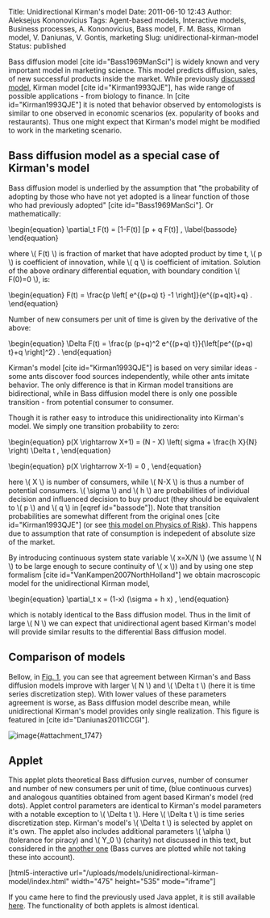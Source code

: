 Title: Unidirectional Kirman's model
Date: 2011-06-10 12:43
Author: Aleksejus Kononovicius
Tags: Agent-based models, Interactive models, Business processes, A. Kononovicius, Bass model, F. M. Bass, Kirman model, V. Daniunas, V. Gontis, marketing
Slug: unidirectional-kirman-model
Status: published

Bass diffusion model \[cite
id="Bass1969ManSci"\] is widely known and very important model in
marketing science. This model predicts diffusion, sales, of new
successful products inside the market. While previously [discussed
model](/kirman-ants "Kirman's ant colony model on Physics of Risk"),
Kirman model \[cite id="Kirman1993QJE"\], has wide range of possible
applications - from biology to finance. In \[cite id="Kirman1993QJE"\]
it is noted that behavior observed by entomologists is similar to one
observed in economic scenarios (ex. popularity of books and
restaurants). Thus one might expect that Kirman's model might be
modified to work in the marketing scenario.<!--more-->

Bass diffusion model as a special case of Kirman's model
--------------------------------------------------------

Bass diffusion model is underlied by the assumption that "the
probability of adopting by those who have not yet adopted is a linear
function of those who had previously adopted" \[cite
id="Bass1969ManSci"\]. Or mathematically:


\begin{equation}
 \partial\_t F(t) = \[1-F(t)\] \[p + q F(t)\] , \label{bassode}
\end{equation}


where \\\(  F(t) \\\) is fraction of market that have adopted product by
time t, \\\(  p \\\) is coefficient of innovation, while \\\(  q \\\) is
coefficient of imitation. Solution of the above ordinary differential
equation, with boundary condition \\\(  F(0)=0 \\\), is:


\begin{equation}
 F(t) = \frac{p \left\[ e^{(p+q) t} -1 \right\]}{e^{(p+q)t}+q} . 
\end{equation}


Number of new consumers per unit of time is given by the derivative of
the above:


\begin{equation}
 \Delta F(t) = \frac{p (p+q)^2 e^{(p+q) t}}{\left\[pe^{(p+q) t}+q \right\]^2} . 
\end{equation}


Kirman's model \[cite id="Kirman1993QJE"\] is based on very similar
ideas - some ants discover food sources independently, while other ants
imitate behavior. The only difference is that in Kirman model
transitions are bidirectional, while in Bass diffusion model there is
only one possible transition - from potential consumer to consumer.

Though it is rather easy to introduce this unidirectionality into
Kirman's model. We simply one transition probability to zero:


\begin{equation}
 p(X \rightarrow X+1) = (N - X) \left( sigma + \frac{h X}{N} \right) \Delta t , 
\end{equation}



\begin{equation}
 p(X \rightarrow X-1) = 0 , 
\end{equation}


here \\\(  X \\\) is number of consumers, while \\\(  N-X \\\) is thus a
number of potential consumers. \\\(  \sigma \\\) and \\\(  h \\\) are
probabilities of individual decision and influenced decision to buy
product (they should be equivalent to \\\(  p \\\) and \\\(  q \\\) in
\[eqref id="bassode"\]). Note that transition probabilities are somewhat
different from the original ones \[cite id="Kirman1993QJE"\] (or see
[this model on Physics of
Risk](/kirman-ants "Kirman's ant colony model on Physics of Risk")).
This happens due to assumption that rate of consumption is indepedent of
absolute size of the market.

By introducing continuous system state variable \\\(  x=X/N \\\) (we
assume \\\(  N \\\) to be large enough to secure continuity of \\\( x \\\)) and by using one step formalism \[cite
id="VanKampen2007NorthHolland"\] we obtain macroscopic model for the
unidirectional Kirman model,


\begin{equation}
 \partial\_t x = (1-x) (\sigma + h x) , 
\end{equation}


which is notably identical to the Bass diffusion model. Thus in the
limit of large \\\(  N \\\) we can expect that unidirectional agent based
Kirman's model will provide similar results to the differential Bass
diffusion model.

Comparison of models
--------------------

Bellow, in [Fig. 1](#attachment_1747), you can see that agreement
between Kirman's and Bass diffusion models improve with larger \\\( N \\\) and \\\(  \Delta t \\\) (here it is time series discretization
step). With lower values of these parameters agreement is worse, as Bass
diffusion model describe mean, while unidirectional Kirman's model
provides only single realization. This figure is featured in \[cite
id="Daniunas2011ICCGI"\].

![image](/uploads/2011/06/bassKirmanCurves.png "Agreement between Kirman's (red dots) and Bass
diffusion (blue curves) models. (a) N=1000, Δt=0.1, (b) N=1000, Δt=1,
(c) N=10000, Δt=0.1, (d) N=10000, Δt=1. Other model parameters: σ=0.01,
h=0.275."){#attachment_1747}

Applet
------

This applet plots theoretical Bass diffusion curves, number of consumer
and number of new consumers per unit of time, (blue continuous curves)
and analogous quantities obtained from agent based Kirman's model (red
dots). Applet control parameters are identical to Kirman's model
parameters with a notable exception to \\\(  \Delta t \\\). Here \\\( \Delta t \\\) is time series discretization step. Kirman's model's \\\( \Delta t \\\) is selected by applet on it's own. The applet also includes
additional parameters \\\(  \alpha \\\) (tolerance for piracy) and
\\\(  Y\_0 \\\) (charity) not discussed in this text, but considered in
the [another
one](/what-can-the-bass-diffusion-model-tell-us-about-piracy "Aleksejus Kononovičius: What can the Bass diffusion model tell us about piracy?")
(Bass curves are plotted while not taking these into account).

[html5-interactive
url="/uploads/models/unidirectional-kirman-model/index.html"
width="475" height="535" mode="iframe"]

If you came here to find the previously used Java applet, it is still
available
[here](/uploads/models/old-java/unidirectional-kirman-model-en.html).
The functionality of both applets is almost identical.
